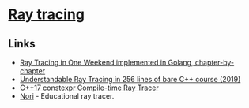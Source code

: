 # [Ray tracing](<https://en.wikipedia.org/wiki/Ray_tracing_(graphics)>)

## Links

- [Ray Tracing in One Weekend implemented in Golang, chapter-by-chapter](https://github.com/hunterloftis/oneweekend)
- [Understandable Ray Tracing in 256 lines of bare C++ course (2019)](https://github.com/ssloy/tinyraytracer)
- [C++17 constexpr Compile-time Ray Tracer](https://github.com/tcbrindle/raytracer.hpp)
- [Nori](https://github.com/wjakob/nori) - Educational ray tracer.
